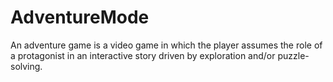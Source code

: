 # AdventureMode
An adventure game is a video game in which the player assumes the role of a protagonist in an interactive story driven by exploration and/or puzzle-solving.
